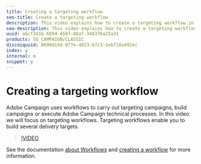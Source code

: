 ```yaml
---
title: Creating a targeting workflow
seo-title: Create a targeting workflow
description: This video explains how to create a targeting workflow in Adobe Campaign Classic
seo-description: This video explains how to create a targeting workflow in Adobe Campaign Classic
uuid: abcf3d1b-6894-458f-86a7-34837ba23a31
products: SG_CAMPAIGN/CLASSIC
discoiquuid: 8699d14d-8f7e-4013-b7c3-1ebf10a492ec
index: y
internal: n
snippet: y
---
```


# Creating a targeting workflow

Adobe Campaign uses workflows to carry out targeting campaigns, build campaigns or execute Adobe Campaign technical processes. In this video we will focus on targeting workflows. Targeting workflows enable you to build several delivery targets.

>[!VIDEO](https://video.tv.adobe.com/v/25605?quality=12)

See the documentation [about Workflows](https://docs.campaign.adobe.com/doc/AC/en/WKF_Introduction_About_workflows.html)
and [creating a workflow](https://helpx.adobe.com/campaign/kt/acc/using/acc-creating-a-workflow-in-a-campaign-video.html) for more information.